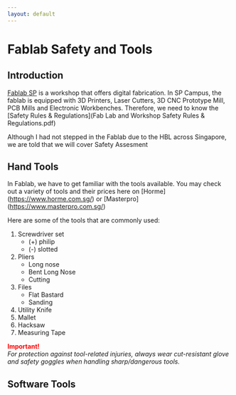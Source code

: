 ```yaml
---
layout: default
---
```


# Fablab Safety and Tools
## Introduction 
[Fablab SP](https://fablabs.io/labs/fablabsp) is a workshop that offers digital fabrication. In SP Campus, the fablab is equipped with 3D Printers, Laser Cutters, 3D CNC Prototype Mill, PCB Mills and Electronic Workbenches. Therefore, we need to know the [Safety Rules & Regulations](Fab Lab and Workshop Safety Rules & Regulations.pdf)

Although I had not stepped in the Fablab due to the HBL across Singapore, we are told that we will cover Safety Assesment

## Hand Tools
In Fablab, we have to get familiar with the tools available. You may check out a variety of tools and their prices here on [Horme]
(https://www.horme.com.sg/) or [Masterpro]
(https://www.masterpro.com.sg/) 

Here are some of the tools that are commonly used:

1. Screwdriver set
	- (+) philip
	- (-) slotted  
2. Pliers
	- Long nose 
	- Bent Long Nose
	- Cutting  
3. Files
	- Flat Bastard
	- Sanding  
4. Utility Knife    
5. Mallet 
6. Hacksaw
7. Measuring Tape  

<span style="color:red"> **Important!** </span>  
*For protection against tool-related injuries, always wear cut-resistant glove and safety goggles when handling sharp/dangerous tools.*


## Software Tools


